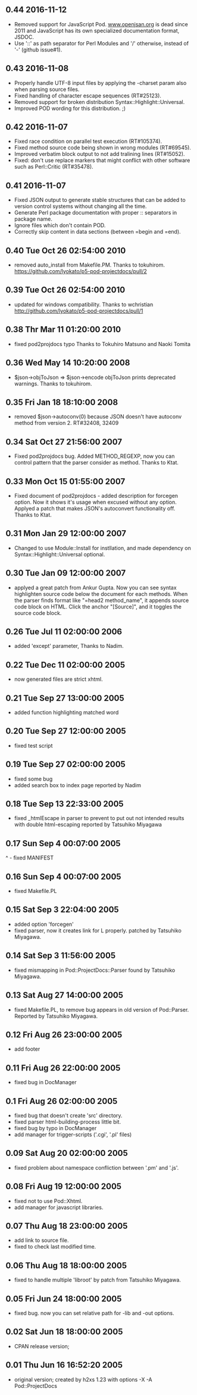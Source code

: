 ## 0.44 2016-11-12
- Removed support for JavaScript Pod. www.openjsan.org is dead since 2011 and JavaScript has its own specialized documentation format, JSDOC.
- Use '::' as path separator for Perl Modules and '/' otherwise, instead of '-' (github issue#1).

## 0.43 2016-11-08
- Properly handle UTF-8 input files by applying the -charset param also when parsing source files.
- Fixed handling of character escape sequences (RT#25123).
- Removed support for broken distribution Syntax::Highlight::Universal.
- Improved POD wording for this distribution. ;)

## 0.42 2016-11-07
- Fixed race condition on parallel test execution (RT#105374).
- Fixed method source code being shown in wrong modules (RT#69545).
- Improved verbatim block output to not add tralining lines (RT#15052).
- Fixed: don't use replace markers that might conflict with other software such as Perl::Critic (RT#35478).

## 0.41 2016-11-07
- Fixed JSON output to generate stable structures that can be added to version control
  systems without changing all the time.
- Generate Perl package documentation with proper :: separators in package name.
- Ignore files which don't contain POD.
- Correctly skip content in data sections (between =begin and =end).

## 0.40 Tue Oct 26 02:54:00 2010
- removed auto_install from Makefile.PM. Thanks to tokuhirom.
  https://github.com/lyokato/p5-pod-projectdocs/pull/2

## 0.39 Tue Oct 26 02:54:00 2010
- updated for windows compatibility. Thanks to wchristian
  http://github.com/lyokato/p5-pod-projectdocs/pull/1

## 0.38 Thr Mar 11 01:20:00 2010
- fixed pod2projdocs typo
  Thanks to Tokuhiro Matsuno and Naoki Tomita

## 0.36 Wed May 14 10:20:00 2008
- $json->objToJson => $json->encode
  objToJson prints deprecated warnings.
  Thanks to tokuhirom.

## 0.35 Fri Jan 18 18:10:00 2008
- removed $json->autoconv(0) because JSON doesn't have autoconv method from version 2.
		  RT#32408, 32409

## 0.34 Sat Oct 27 21:56:00 2007
- Fixed pod2projdocs bug.
  Added METHOD_REGEXP, now you can control pattern that the parser consider as method.
  Thanks to Ktat.

## 0.33 Mon Oct 15 01:55:00 2007
- Fixed document of pod2projdocs - added description for forcegen option.
  Now it shows it's usage when excused without any option.
  Applyed a patch that makes JSON's autoconvert functionality off.
  Thanks to Ktat.

## 0.31 Mon Jan 29 12:00:00 2007
- Changed to use Module::Install for instllation,
  and made dependency on Syntax::Highlight::Universal optional.

## 0.30 Tue Jan 09 12:00:00 2007
- applyed a great patch from Ankur Gupta.
  Now you can see syntax highlighten source code below the document for each methods.
  When the parser finds format like "=head2 method_name", it appends source code block
  on HTML. Click the anchor "[Source]", and it toggles the source code block.

## 0.26 Tue Jul 11 02:00:00 2006
- added 'except' parameter,
  Thanks to Nadim.

## 0.22 Tue Dec 11 02:00:00 2005
- now generated files are strict xhtml.

## 0.21 Tue Sep 27 13:00:00 2005
- added function highlighting matched word

## 0.20 Tue Sep 27 12:00:00 2005
- fixed test script

## 0.19 Tue Sep 27 02:00:00 2005
- fixed some bug
- added search box to index page
  reported by Nadim

## 0.18 Tue Sep 13 22:33:00 2005
- fixed _htmlEscape in parser to prevent to put out not intended results
  with double html-escaping
  reported by Tatsuhiko Miyagawa

## 0.17 Sun Sep 4 00:07:00 2005
^    - fixed MANIFEST

## 0.16 Sun Sep 4 00:07:00 2005
- fixed Makefile.PL

## 0.15 Sat Sep 3 22:04:00 2005
- added option 'forcegen'
- fixed parser, now it creates link for L<foo> properly.
  patched by Tatsuhiko Miyagawa.

## 0.14 Sat Sep 3 11:56:00 2005
- fixed mismapping in Pod::ProjectDocs::Parser
  found by Tatsuhiko Miyagawa.

## 0.13  Sat Aug 27 14:00:00 2005
- fixed Makefile.PL, to remove bug appears in old version of Pod::Parser.
  Reported by Tatsuhiko Miyagawa.

## 0.12  Fri Aug 26 23:00:00 2005
- add footer

## 0.11  Fri Aug 26 22:00:00 2005
- fixed bug in DocManager

## 0.1   Fri Aug 26 02:00:00 2005
- fixed bug that doesn't create 'src' directory.
- fixed parser html-building-process little bit.
- fixed bug by typo in DocManager
- add manager for trigger-scripts ('.cgi', '.pl' files)

## 0.09  Sat Aug 20 02:00:00 2005
- fixed problem about namespace confliction between '.pm' and '.js'.

## 0.08  Fri Aug 19 12:00:00 2005
- fixed not to use Pod::Xhtml.
- add manager for javascript libraries.

## 0.07  Thu Aug 18 23:00:00 2005
- add link to source file.
- fixed to check last modified time.

## 0.06  Thu Aug 18 18:00:00 2005
- fixed to handle multiple 'libroot' by patch from Tatsuhiko Miyagawa.

## 0.05  Fri Jun 24 18:00:00 2005
- fixed bug.
    now you can set relative path for -lib and -out options.

## 0.02  Sat Jun 18 18:00:00 2005
- CPAN release version;

## 0.01  Thu Jun 16 16:52:20 2005
- original version; created by h2xs 1.23 with options
    -X -A Pod::ProjectDocs
